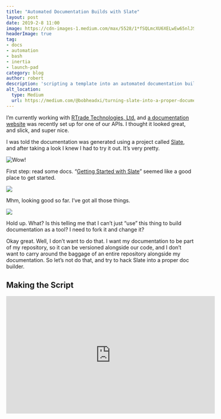 ```yaml
---
title: "Automated Documentation Builds with Slate"
layout: post
date: 2019-2-8 11:00
image: https://cdn-images-1.medium.com/max/5528/1*fSQLmcXU6XELwEw65nlJSQ.png
headerImage: true
tag:
- docs
- automation
- bash
- inertia
- launch-pad
category: blog
author: robert
description: 'scripting a template into an automated documentation builder'
alt_location:
  type: Medium
  url: https://medium.com/@bobheadxi/turning-slate-into-a-proper-documentation-builder-d0cf31abf459
---
```


I’m currently working with [RTrade Technologies, Ltd.](undefined) and [a documentation website](https://gateway.temporal.cloud/ipfs/Qma4DNFSRR9eGqwm93zMUtqywLFpTRQji4Nnu37MTmNntM/account.html#account-api) was recently set up for one of our APIs. I thought it looked great, and slick, and super nice.

I was told the documentation was generated using a project called [Slate](https://github.com/lord/slate), and after taking a look I knew I had to try it out. It’s very pretty.

![[Wow!](https://raw.githubusercontent.com/lord/img/master/screenshot-slate.png)](https://cdn-images-1.medium.com/max/2800/1*NMCPwETJJL7-pIy4XCitYA.png)

First step: read some docs. “[Getting Started with Slate](https://github.com/lord/slate#getting-started-with-slate)” seemed like a good place to get started.

![](https://cdn-images-1.medium.com/max/3988/1*Kbh0N4Y-zei5FugpvJBIlA.png)

Mhm, looking good so far. I’ve got all those things.

![](https://cdn-images-1.medium.com/max/3216/1*ADt1iYcAHB3PKLu2iRf9PA.png)

Hold up. What? Is this telling me that I can’t just “use” this thing to build documentation as a tool? I need to fork it and change it?

Okay great. Well, I don’t want to do that. I want my documentation to be part of my repository, so it can be versioned alongside our code, and I don’t want to carry around the baggage of an entire repository alongside my documentation. So let’s not do that, and try to hack Slate into a proper doc builder.

## Making the Script

<center>
  <iframe width="560" height="315" src="https://www.youtube.com/embed/KFLru5OFtMI" frameborder="0" allowfullscreen />
</center>

<br />

```sh
mkdir -p docs_build
cd docs_build
if [ ! -d slate ]; then
  git clone [https://github.com/lord/slate.git](https://github.com/lord/slate.git)
fi
```

To start off, I want my script to grab the repo (I’ll need it one way or another) and chuck it into a temporary directory. I called it `docs_build` and chucked it into my `.gitignore` where it belongs.

Next, I’ll go ahead and symlink everything that I’m *supposed* to change in my “fork” from where I want my **actual** documentation to be — I decided to call it `docs_src` — into the cloned Slate repo.

```sh
# in /docs_build

# documentation
ln -fs "$(dirname "$(pwd)")"/docs_src/index.html.md \
  slate/source/index.html.md

# CSS variables (colours, etc.)
ln -fs "$(dirname "$(pwd)")"/docs_src/stylesheets/_variables.scss \
  slate/source/stylesheets/_variables.scss

# cute logo!
ln -fs "$(dirname "$(pwd)")"/.static/inertia.png \
  slate/source/images/logo.png
```

Note that when creating a symlink with `ln -s`, you should use the full directory path as your source, or the link could point to something nonexistent. In this case, I opted to use pwd and join it to the file I’m trying to link from.

Next, I’ll need to install Slate’s dependencies:

```sh
# in /docs_build

cd slate
bundle install
```

And hypothetically I should be good to go!

```sh
# in /docs_build/slate

# build docs into the /docs directory
bundle exec middleman build --clean --build-dir=../../docs
```

The build works, and all seems well. Let’s check out live reload:

```sh
# in /docs_build/slate

bundle exec middleman server --verbose
```

If you’re following along, you’ll probably notice that this step tragically does not work properly — editing a file in my /docs_src directory does not trigger a reload.

This probably happens because a symlink doesn’t usually play well with file watchers, and poking around the Middleman repository issues reveals a few (such as [this one](https://github.com/middleman/middleman/issues/1690)) that reveals this is likely the problem. Some more digging surfaces a [files.watch feature](https://github.com/middleman/middleman/issues/2054#issuecomment-280082417) that seems to do what I want: add my symlink source directories as a trigger for rebuilds.

The problem is, I need to add this to `config.rb`, which is in the Slate repository, and I want to maintain my Slate-as-a-doc-builder feature, which means any configuration changes I make must be scripted and perfectly reproducible.

```sh
TEMPLATE_FILES_WATCH= \
  "files.watch :source, path: File.join(root, '../../docs_src')"

if ! grep -q "$TEMPLATE_FILES_WATCH" slate/config.rb ; then
  echo "$TEMPLATE_FILES_WATCH" \
    >> slate/config.rb
fi
```

Nice! This script checks for if my custom files.watch directive is already in Slate’s config.rb , and if not, append it to the end. Now running the Middleman server successfully live-reloads my changes to [http://localhost:4567](http://localhost:4567) !

I’m not quite done though — I also want my site to have a favicon. I figured this might be a configuration option in index.html.md , but [it’s not](https://github.com/lord/slate/wiki/Adding-a-favicon):

![Hey, I just realised the author’s name is Robert as well!](https://cdn-images-1.medium.com/max/3264/1*FZ74gSKGsxTeZHzZUvVREg.png)

Well that’s just great. Time to whip out some `sed`:

```sh
LAYOUT="slate/source/layouts/layout.erb"

if ! grep -q "<%= favicon_tag 'favicon.ico' %>" "$LAYOUT" ; then
  sed -i '' '/<head>/a\
  <%= favicon_tag '\''favicon\.ico'\'' %>
  ' slate/source/layouts/layout.erb
fi
```

This checks the layout for the favicon tag, and if it’s not there, insert it right after the <head> tag.

![There it is!](https://cdn-images-1.medium.com/max/3156/1*IWlraMnz3mC4t9u_UW6-xQ.png)

Then I had to add the favicon to my list of things to symlink:

```sh
ln -fs "$(dirname "$(pwd)")"/.static/favicon.ico \
  slate/source/images/favicon.ico
```

And it worked! bundle exec middleman server kindly updated my local deployment to show my shiny new favicon:

![Marvellous.](https://cdn-images-1.medium.com/max/2000/1*Z78Fb9yTztRALIwgThmaFw.png)

## Finishing Touches

* I tied everything up together into a [tidy (I hope), documented (I think) script](https://github.com/ubclaunchpad/inertia/blob/master/.scripts/build_docs.sh).
* I also added a some Makefile targets to run the build script and the live-reload server.
* Of course, [writing and building documentation needs documentation as well](https://github.com/ubclaunchpad/inertia/blob/master/CONTRIBUTING.md#documentation).
* I [forked Slate](https://github.com/bobheadxi/slate) (and [opened a PR upstream](https://github.com/lord/slate/pull/1059)) to add some more customization features (mostly in the CSS variables), and am currently using this fork in my script.
* I deployed the documentation to [https://inertia.ubclaunchpad.com/](https://inertia.ubclaunchpad.com/)

Here’s what the documentation site looks like now:

![wheeeee](https://cdn-images-1.medium.com/max/5528/1*fSQLmcXU6XELwEw65nlJSQ.png)

Feel free to check out the [commit](https://github.com/ubclaunchpad/inertia/commit/40bfc25c78e5110c690b379b96476f258d3d897b) or [pull request](https://github.com/ubclaunchpad/inertia/pull/536) that added all this stuff to [Inertia](https://github.com/ubclaunchpad/inertia), a [UBC Launch Pad](https://www.ubclaunchpad.com/) project!
